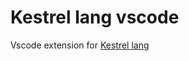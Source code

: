 # Kestrel lang vscode

Vscode extension for [Kestrel lang](https://github.com/ascandone/kestrel-lang)

